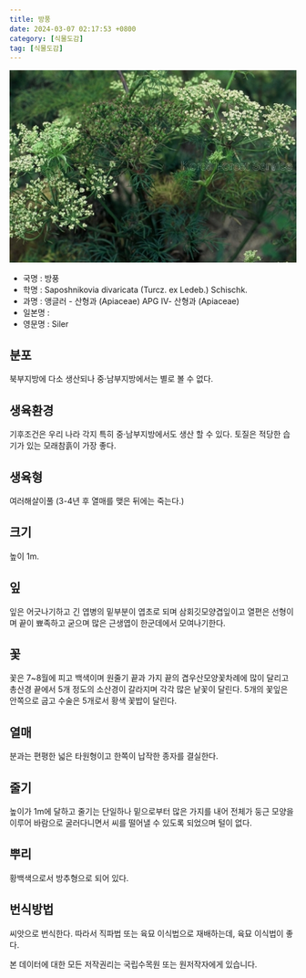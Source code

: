 ```yaml
---
title: 방풍
date: 2024-03-07 02:17:53 +0800
category: [식물도감]
tag: [식물도감]
---
```




![방풍](/assets/img/fileUpload/plants/basic/Umbelliferae/Ledebouriella/8217/1_th2.JPG)
- 국명 : 방풍
- 학명 : Saposhnikovia divaricata (Turcz. ex Ledeb.) Schischk.
- 과명 : 앵글러 - 산형과 (Apiaceae) APG Ⅳ- 산형과 (Apiaceae)
- 일본명 : 
- 영문명 : Siler


## 분포
북부지방에 다소 생산되나 중·남부지방에서는 별로 볼 수 없다.
## 생육환경
기후조건은 우리 나라 각지 특히 중·남부지방에서도 생산 할 수 있다. 토질은 적당한 습기가 있는 모래참흙이 가장 좋다.
## 생육형
여러해살이풀 (3-4년 후 열매를 맺은 뒤에는 죽는다.)
## 크기
높이 1m.
## 잎
잎은 어긋나기하고 긴 엽병의 밑부분이 엽초로 되며 삼회깃모양겹잎이고 열편은 선형이며 끝이 뾰족하고 굳으며 많은 근생엽이 한군데에서 모여나기한다.
## 꽃
꽃은 7~8월에 피고 백색이며 원줄기 끝과 가지 끝의 겹우산모양꽃차례에 많이 달리고 총산경 끝에서 5개 정도의 소산경이 갈라지며 각각 많은 낱꽃이 달린다. 5개의 꽃잎은 안쪽으로 굽고 수술은 5개로서 황색 꽃밥이 달린다.
## 열매
분과는 편평한 넓은 타원형이고 한쪽이 납작한 종자를 결실한다.
## 줄기
높이가 1m에 달하고 줄기는 단일하나 밑으로부터 많은 가지를 내어 전체가 둥근 모양을 이루어 바람으로 굴러다니면서 씨를 떨어낼 수 있도록 되었으며 털이 없다.
## 뿌리
황백색으로서 방추형으로 되어 있다.
## 번식방법
씨앗으로 번식한다. 따라서 직파법 또는 육묘 이식법으로 재배하는데, 육묘 이식법이 좋다.






본 데이터에 대한 모든 저작권리는 국립수목원 또는 원저작자에게 있습니다.
